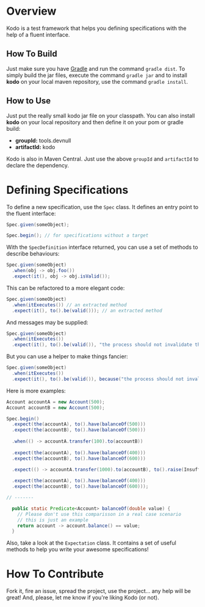 # Overview

Kodo is a test framework that helps you defining specifications with the help of a fluent interface.

## How To Build

Just make sure you have [Gradle][] and run the command `gradle dist`. To simply build the jar files, execute the command `gradle jar` and to install **kodo** on your local maven repository, use the command `gradle install`.

## How to Use

Just put the really small kodo jar file on your classpath. You can also install **kodo** on your local repository and then define it on your pom or gradle build:

- **groupId:** tools.devnull
- **artifactId:** kodo

Kodo is also in Maven Central. Just use the above `groupId` and `artifactId` to declare the dependency.

# Defining Specifications

To define a new specification, use the `Spec` class. It defines an entry point to the fluent interface:

~~~java
Spec.given(someObject);

Spec.begin(); // for specifications without a target 
~~~

With the `SpecDefinition` interface returned, you can use a set of methods to describe behaviours:

~~~java
Spec.given(someObject)
  .when(obj -> obj.foo())
  .expect(it(), obj -> obj.isValid());
~~~

This can be refactored to a more elegant code:

~~~java
Spec.given(someObject)
  .when(itExecutes()) // an extracted method
  .expect(it(), to().be(valid())); // an extracted method
~~~

And messages may be supplied:

~~~java
Spec.given(someObject)
  .when(itExecutes())
  .expect(it(), to().be(valid()), "the process should not invalidate the object");
~~~

But you can use a helper to make things fancier:

~~~java
Spec.given(someObject)
  .when(itExecutes())
  .expect(it(), to().be(valid()), because("the process should not invalidate the object"));
~~~

Here is more examples:

~~~java
Account accountA = new Account(500);
Account accountB = new Account(500);

Spec.begin()
  .expect(the(accountA), to().have(balanceOf(500)))
  .expect(the(accountB), to().have(balanceOf(500)))
  
  .when(() -> accountA.transfer(100).to(accountB))
  
  .expect(the(accountA), to().have(balanceOf(400)))
  .expect(the(accountB), to().have(balanceOf(600)))

  .expect(() -> accountA.transfer(1000).to(accountB), to().raise(InsufficientBalanceException.class))
  
  .expect(the(accountA), to().have(balanceOf(400)))
  .expect(the(accountB), to().have(balanceOf(600)));

// -------

  public static Predicate<Account> balanceOf(double value) {
    // Please don't use this comparisson in a real case scenario
    // this is just an example
    return account -> account.balance() == value;
  }
~~~

Also, take a look at the `Expectation` class. It contains a set of useful methods to help you write your awesome 
specifications!

# How To Contribute

Fork it, fire an issue, spread the project, use the project... any help will be great! And, please, let me know if you're liking Kodo (or not).

[gradle]: <http://gradle.org>
